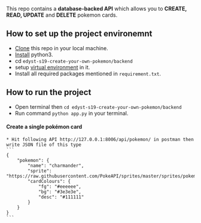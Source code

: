 This repo contains a **database-backed API** which allows you to **CREATE, READ, UPDATE** and **DELETE** pokemon cards.

## How to set up the project environemnt

* [Clone](https://github.com/cenation092/edyst-s19-create-your-own-pokemon.git) this repo in your local machine.
* [Install](https://blog.ruanbekker.com/blog/2018/11/27/python-flask-tutorial-series-create-a-hello-world-app-p1/) python3. 
* cd ⁨`edyst-s19-create-your-own-pokemon/backend`
* setup [virtual environment](https://blog.ruanbekker.com/blog/2018/12/09/python-flask-tutorial-series-setup-a-python-virtual-environment-p2/) in it.
* Install all required packages mentioned in `requirement.txt`.

## How to run the project
    
* Open terminal then `cd edyst-s19-create-your-own-pokemon/backend` 
* Run command `python app.py` in your terminal.

#### Create a single pokémon card

    * Hit following API http://127.0.0.1:8006/api/pokemon/ in postman then write JSON file of this type
    ```
    {
        "pokemon": {
            "name": "charmander",
            "sprite": "https://raw.githubusercontent.com/PokeAPI/sprites/master/sprites/pokemon/4.png",
            "cardColours": {
                "fg": "#eeeeee",
                "bg": "#3e3e3e",
                "desc": "#111111"
            }
        }
    }
    ```